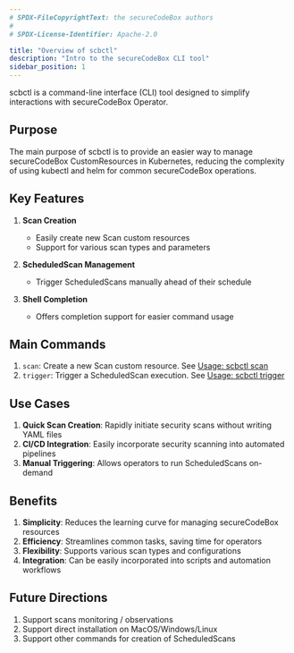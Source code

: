 ```yaml
---
# SPDX-FileCopyrightText: the secureCodeBox authors
#
# SPDX-License-Identifier: Apache-2.0

title: "Overview of scbctl"
description: "Intro to the secureCodeBox CLI tool"
sidebar_position: 1
---
```


scbctl is a command-line interface (CLI) tool designed to simplify interactions with secureCodeBox Operator.

## Purpose

The main purpose of scbctl is to provide an easier way to manage secureCodeBox CustomResources in Kubernetes, reducing the complexity of using kubectl and helm for common secureCodeBox operations.

## Key Features

1. **Scan Creation**

   - Easily create new Scan custom resources
   - Support for various scan types and parameters

2. **ScheduledScan Management**

   - Trigger ScheduledScans manually ahead of their schedule

3. **Shell Completion**
   - Offers completion support for easier command usage

## Main Commands

1. `scan`: Create a new Scan custom resource. See [Usage: scbctl scan](./usage.md#scbctl-scan-creating-scans)
2. `trigger`: Trigger a ScheduledScan execution. See [Usage: scbctl trigger](./usage.md#scbctl-trigger-triggering-scheduledscans)

## Use Cases

1. **Quick Scan Creation**: Rapidly initiate security scans without writing YAML files
2. **CI/CD Integration**: Easily incorporate security scanning into automated pipelines
3. **Manual Triggering**: Allows operators to run ScheduledScans on-demand

## Benefits

1. **Simplicity**: Reduces the learning curve for managing secureCodeBox resources
2. **Efficiency**: Streamlines common tasks, saving time for operators
3. **Flexibility**: Supports various scan types and configurations
4. **Integration**: Can be easily incorporated into scripts and automation workflows

## Future Directions

1. Support scans monitoring / observations
2. Support direct installation on MacOS/Windows/Linux
3. Support other commands for creation of ScheduledScans
